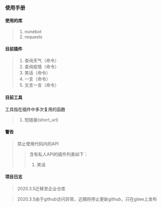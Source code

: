 ### 使用手册
#### 使用的库
>1. nonebot
>2. requests
#### 目前插件
>1. 查询天气（命令）
>2. 查询疫情（命令）
>5. 笑话（命令）
>4. 一言（命令）
>5. 文言一言（命令）
#### 目前工具
工具指在插件中多次复用的函数
>1. 短链接(short_url)
#### 警告
>禁止使用代码内的API
>>含有私人API的插件列表如下：
>>1. 笑话
#### 项目日志
> 2020.3.5迁移至企业仓库

> 2020.3.5由于github访问异常，近期将停止更新github，只在gitee上发布